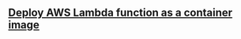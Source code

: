 ##  [Deploy AWS Lambda function as a container image](https://github.com/cloudon-one/cloud-staff/blob/main/package%20and%20deploy%20container%20to%20Lambda%20function%20.md)

